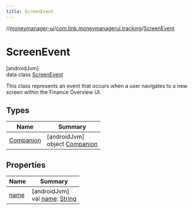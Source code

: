```yaml
---
title: ScreenEvent
---
```

//[moneymanager-ui](../../../index.html)/[com.tink.moneymanagerui.tracking](../index.html)/[ScreenEvent](index.html)



# ScreenEvent



[androidJvm]\
data class [ScreenEvent](index.html)

This class represents an event that occurs when a user navigates to a new screen within the Finance Overview UI.



## Types


| Name | Summary |
|---|---|
| [Companion](-companion/index.html) | [androidJvm]<br>object [Companion](-companion/index.html) |


## Properties


| Name | Summary |
|---|---|
| [name](name.html) | [androidJvm]<br>val [name](name.html): [String](https://kotlinlang.org/api/latest/jvm/stdlib/kotlin/-string/index.html) |

